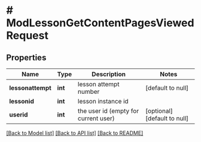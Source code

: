 # # ModLessonGetContentPagesViewedRequest

## Properties

Name | Type | Description | Notes
------------ | ------------- | ------------- | -------------
**lessonattempt** | **int** | lesson attempt number | [default to null]
**lessonid** | **int** | lesson instance id |
**userid** | **int** | the user id (empty for current user) | [optional] [default to null]

[[Back to Model list]](../../README.md#models) [[Back to API list]](../../README.md#endpoints) [[Back to README]](../../README.md)
